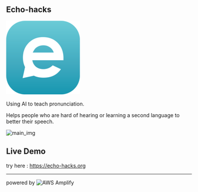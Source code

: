 ## Echo-hacks
![logo](./logo.png)

Using AI to teach pronunciation.

Helps people who are hard of hearing or learning a second language to better their speech.

![main_img](./main.gif)

## Live Demo
try here : https://echo-hacks.org

----

powered by <img src="https://s3.amazonaws.com/aws-mobile-hub-images/aws-amplify-logo.png" alt="AWS Amplify" width="120" >
